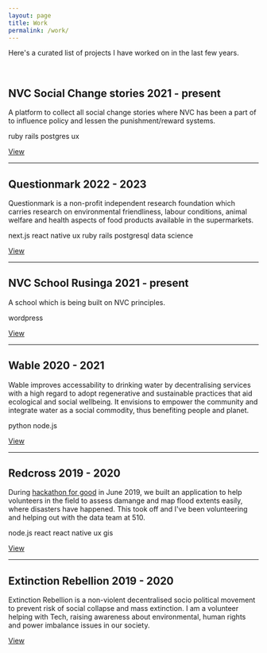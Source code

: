 ```yaml
---
layout: page
title: Work
permalink: /work/
---
```


Here's a curated list of projects I have worked on in the last few years.

<br/>

<h2 class="mt-0">
  NVC Social Change stories
  <span class="post-meta pull-right">2021 - present</span>
</h2>

A platform to collect all social change stories where NVC has been a part of to influence policy and lessen the punishment/reward systems.

<p>
  <span class="tag">ruby</span>
  <span class="tag">rails</span>
  <span class="tag">postgres</span>
  <span class="tag">ux</span>
</p>

<a href="https://socialchange.fly.dev/">View</a>

---

<h2 class="mt-0">
  Questionmark
  <span class="post-meta pull-right">2022 - 2023</span>
</h2>

Questionmark is a non-profit independent research foundation which carries research on environmental friendliness, labour conditions, animal welfare and health aspects of food products available in the supermarkets.

<p>
  <span class="tag">next.js</span>
  <span class="tag">react native</span>
  <span class="tag">ux</span>
  <span class="tag">ruby</span>
  <span class="tag">rails</span>
  <span class="tag">postgresql</span>
  <span class="tag">data science</span>
</p>

<a href="https://www.thequestionmark.org/">View</a>

---

<h2 class="mt-0">
  NVC School Rusinga
  <span class="post-meta pull-right">2021 - present</span>
</h2>

A school which is being built on NVC principles.

<p>
  <span class="tag">wordpress</span>
</p>

<a href="https://nvcrusinga.school">View</a>

---

<h2 class="mt-0">
  Wable
  <span class="post-meta pull-right">2020 - 2021</span>
</h2>

Wable improves accessability to drinking water by decentralising services with a high regard to adopt regenerative and sustainable practices that aid ecological and social wellbeing. It envisions to empower the community and integrate water as a social commodity, thus benefiting people and planet.

<p>
  <span class="tag">python</span>
  <span class="tag">node.js</span>
</p>

<a href="https://wable.org/">View</a>

---

<h2 class="mt-0">
  Redcross
  <span class="post-meta pull-right">2019 - 2020</span>
</h2>

During [hackathon for good](https://www.hackathonforgood.org/) in June 2019, we built an application to help volunteers in the field to assess damange and map flood extents easily, where disasters have happened. This took off and I've been volunteering and helping out with the data team at 510.

<p>
  <span class="tag">node.js</span>
  <span class="tag">react</span>
  <span class="tag">react native</span>
  <span class="tag">ux</span>
  <span class="tag">gis</span>
</p>

<a href="https://510.global/">View</a>

---

<h2 class="mt-0">
  Extinction Rebellion
  <span class="post-meta pull-right">2019 - 2020</span>
</h2>

Extinction Rebellion is a non-violent decentralised socio political movement to prevent risk of social collapse and mass extinction. I am a volunteer helping with Tech, raising awareness about environmental, human rights and power imbalance issues in our society.

<a href="https://extinctionrebellion.nl/">View</a>
